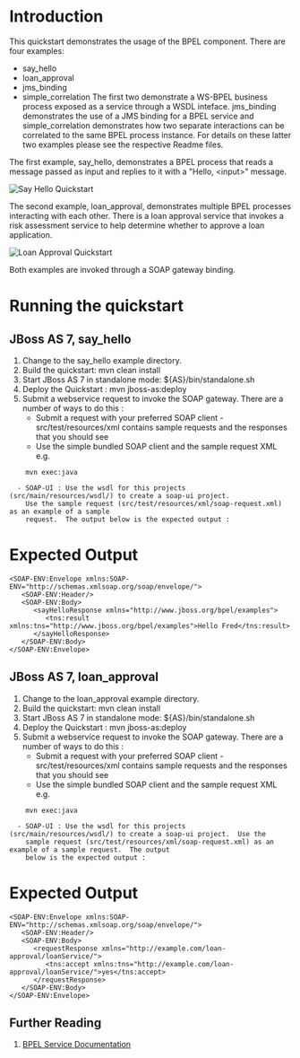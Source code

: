 Introduction
============
This quickstart demonstrates the usage of the BPEL component. There are four examples:
   * say_hello
   * loan_approval
   * jms_binding
   * simple_correlation
The first two demonstrate a WS-BPEL business process exposed as a service through a WSDL inteface. jms_binding demonstrates the use of a JMS binding for a BPEL service and simple_correlation demonstrates how two separate interactions can be correlated to the same BPEL process instance. For details on these latter two examples please see the respective Readme files.


The first example, say_hello, demonstrates a BPEL process that reads a message passed as input and 
replies to it with a "Hello, &lt;input&gt;" message.

![Say Hello Quickstart](https://github.com/jboss-switchyard/quickstarts/raw/master/bpel-service/say_hello/bpel-say-hello.jpg)

The second example, loan_approval, demonstrates multiple BPEL processes interacting with each other. 
There is a loan approval service that invokes a risk assessment service to help determine whether to 
approve a loan application.


![Loan Approval Quickstart](https://github.com/jboss-switchyard/quickstarts/raw/master/bpel-service/loan_approval/bpel-loan-approval.jpg)


Both examples are invoked through a SOAP gateway binding.  

Running the quickstart
======================

JBoss AS 7, say_hello
----------
1. Change to the say_hello example directory.
2. Build the quickstart:
    mvn clean install
3. Start JBoss AS 7 in standalone mode:
    ${AS}/bin/standalone.sh
4. Deploy the Quickstart : 
    mvn jboss-as:deploy
5. Submit a webservice request to invoke the SOAP gateway.  There are a number of ways to do this :
      - Submit a request with your preferred SOAP client - src/test/resources/xml contains sample 
        requests and the responses that you should see
      - Use the simple bundled SOAP client and the sample request XML e.g.
```
    mvn exec:java
```
      - SOAP-UI : Use the wsdl for this projects (src/main/resources/wsdl/) to create a soap-ui project.  
        Use the sample request (src/test/resources/xml/soap-request.xml) as an example of a sample 
        request.  The output below is the expected output :

Expected Output
===============

```
<SOAP-ENV:Envelope xmlns:SOAP-ENV="http://schemas.xmlsoap.org/soap/envelope/">  
   <SOAP-ENV:Header/>  
   <SOAP-ENV:Body>  
      <sayHelloResponse xmlns="http://www.jboss.org/bpel/examples">  
         <tns:result xmlns:tns="http://www.jboss.org/bpel/examples">Hello Fred</tns:result>  
      </sayHelloResponse>  
   </SOAP-ENV:Body>  
</SOAP-ENV:Envelope>
```


JBoss AS 7, loan_approval
----------
1. Change to the loan_approval example directory.
1. Build the quickstart:
    mvn clean install
2. Start JBoss AS 7 in standalone mode:
    ${AS}/bin/standalone.sh
3. Deploy the Quickstart :
    mvn jboss-as:deploy
4. Submit a webservice request to invoke the SOAP gateway.  There are a
   number of ways to do this :
      - Submit a request with your preferred SOAP client - src/test/resources/xml contains sample requests 
        and the responses that you should see
      - Use the simple bundled SOAP client and the sample request XML e.g.
```
    mvn exec:java
```
      - SOAP-UI : Use the wsdl for this projects (src/main/resources/wsdl/) to create a soap-ui project.  Use the 
        sample request (src/test/resources/xml/soap-request.xml) as an example of a sample request.  The output 
        below is the expected output :


Expected Output
===============

```
<SOAP-ENV:Envelope xmlns:SOAP-ENV="http://schemas.xmlsoap.org/soap/envelope/">
   <SOAP-ENV:Header/>
   <SOAP-ENV:Body>
      <requestResponse xmlns="http://example.com/loan-approval/loanService/">
         <tns:accept xmlns:tns="http://example.com/loan-approval/loanService/">yes</tns:accept>
      </requestResponse>
   </SOAP-ENV:Body>
</SOAP-ENV:Envelope>
```

## Further Reading

1. [BPEL Service Documentation](https://docs.jboss.org/author/display/SWITCHYARD/BPEL+Services)

